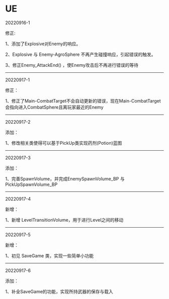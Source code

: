 # UE

20220916-1

修正:

1、添加了Explosive对Enemy的响应。

2、Explosive 与 Enemy-AgroSphere 不再产生碰撞响应，引起错误的触发。

3、修正Enemy_AttackEnd() ，使Enemy攻击后不再进行错误的等待

----------
20220917-1

修正：

1、修正了Main-CombatTarget不会自动更新的错误，现在Main-CombatTarget会指向进入CombatSphere且离玩家最近的Enemy

----------
20220917-2

添加：

1、修改相关类使得可以基于PickUp类实现药剂(Potion)蓝图

----------
20220917-3

添加：

1、完善SpawnVolume，并完成EnemySpawnVolume_BP 与 PickUpSpawnVolume_BP

----------
20220917-4

新增：

1、新增 LevelTransitionVolume，用于进行Level之间的移动

----------
20220917-5

新增：

1、初见 SaveGame 类，实现一些简单小功能

----------
20220917-6

添加：

1、补全SaveGame的功能，实现所持武器的保存与载入